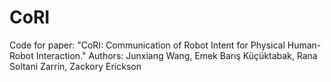 # CoRI
Code for paper: "CoRI: Communication of Robot Intent for Physical Human-Robot Interaction." Authors: Junxiang Wang, Emek Barış Küçüktabak, Rana Soltani Zarrin, Zackory Erickson
